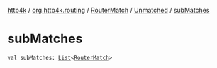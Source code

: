 [http4k](../../../index.md) / [org.http4k.routing](../../index.md) / [RouterMatch](../index.md) / [Unmatched](index.md) / [subMatches](./sub-matches.md)

# subMatches

`val subMatches: `[`List`](https://kotlinlang.org/api/latest/jvm/stdlib/kotlin.collections/-list/index.html)`<`[`RouterMatch`](../index.md)`>`